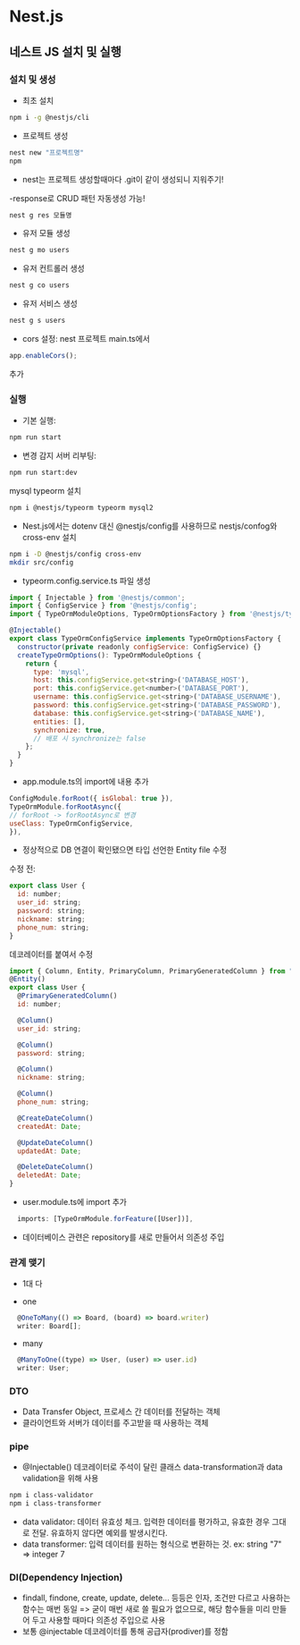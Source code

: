 # Nest.js

## 네스트 JS 설치 및 실행

### 설치 및 생성

- 최초 설치

```bash
npm i -g @nestjs/cli
```

- 프로젝트 생성

```bash
nest new "프로젝트명"
npm
```

- nest는 프로젝트 생성할때마다 .git이 같이 생성되니 지워주기!

-response로 CRUD 패턴 자동생성 가능!

```bash
nest g res 모듈명
```

- 유저 모듈 생성

```bash
nest g mo users
```

- 유저 컨트롤러 생성

```bash
nest g co users
```

- 유저 서비스 생성

```bash
nest g s users
```

- cors 설정: nest 프로젝트 main.ts에서

```ts
app.enableCors();
```

추가

### 실행

- 기본 실행:

```bash
npm run start
```

- 변경 감지 서버 리부팅:

```bash
npm run start:dev
```

mysql typeorm 설치

```bash
npm i @nestjs/typeorm typeorm mysql2
```

- Nest.js에서는 dotenv 대신 @nestjs/config를 사용하므로
  nestjs/confog와 cross-env 설치

```bash
npm i -D @nestjs/config cross-env
mkdir src/config
```

- typeorm.config.service.ts 파일 생성

```js
import { Injectable } from '@nestjs/common';
import { ConfigService } from '@nestjs/config';
import { TypeOrmModuleOptions, TypeOrmOptionsFactory } from '@nestjs/typeorm';

@Injectable()
export class TypeOrmConfigService implements TypeOrmOptionsFactory {
  constructor(private readonly configService: ConfigService) {}
  createTypeOrmOptions(): TypeOrmModuleOptions {
    return {
      type: 'mysql',
      host: this.configService.get<string>('DATABASE_HOST'),
      port: this.configService.get<number>('DATABASE_PORT'),
      username: this.configService.get<string>('DATABASE_USERNAME'),
      password: this.configService.get<string>('DATABASE_PASSWORD'),
      database: this.configService.get<string>('DATABASE_NAME'),
      entities: [],
      synchronize: true,
      // 배포 시 synchronize는 false
    };
  }
}

```

- app.module.ts의 import에 내용 추가

```js
ConfigModule.forRoot({ isGlobal: true }),
TypeOrmModule.forRootAsync({
// forRoot -> forRootAsync로 변경
useClass: TypeOrmConfigService,
}),
```

- 정상적으로 DB 연결이 확인됐으면
  타입 선언한 Entity file 수정

수정 전:

```js
export class User {
  id: number;
  user_id: string;
  password: string;
  nickname: string;
  phone_num: string;
}
```

데코레이터를 붙여서 수정

```js
import { Column, Entity, PrimaryColumn, PrimaryGeneratedColumn } from "typeorm";
@Entity()
export class User {
  @PrimaryGeneratedColumn()
  id: number;

  @Column()
  user_id: string;

  @Column()
  password: string;

  @Column()
  nickname: string;

  @Column()
  phone_num: string;

  @CreateDateColumn()
  createdAt: Date;

  @UpdateDateColumn()
  updatedAt: Date;

  @DeleteDateColumn()
  deletedAt: Date;
}
```

- user.module.ts에 import 추가

```js
  imports: [TypeOrmModule.forFeature([User])],
```

- 데이터베이스 관련은 repository를 새로 만들어서 의존성 주입

### 관계 맺기

- 1대 다

- one

```js
  @OneToMany(() => Board, (board) => board.writer)
  writer: Board[];
```

- many

```js
  @ManyToOne((type) => User, (user) => user.id)
  writer: User;
```

### DTO

- Data Transfer Object, 프로세스 간 데이터를 전달하는 객체
- 클라이언트와 서버가 데이터를 주고받을 때 사용하는 객체

### pipe

- @Injectable() 데코레이터로 주석이 달린 클래스
  data-transformation과 data validation을 위해 사용

```bash
npm i class-validator
npm i class-transformer
```

- data validator: 데이터 유효성 체크. 입력한 데이터를 평가하고, 유효한 경우 그대로 전달. 유효하지 않다면 예외를 발생시킨다.
- data transformer: 입력 데이터를 원하는 형식으로 변환하는 것.
  ex: string "7" => integer 7

### DI(Dependency Injection)

- findall, findone, create, update, delete... 등등은 인자, 조건만 다르고 사용하는 함수는 매번 동일 => 굳이 매번 새로 쓸 필요가 없으므로, 해당 함수들을 미리 만들어 두고 사용할 때마다 의존성 주입으로 사용
- 보통 @injectable 데코레이터를 통해 공급자(prodiver)를 정함
